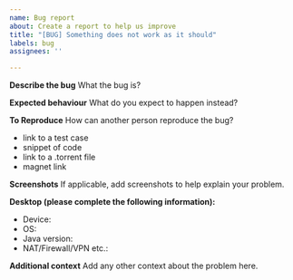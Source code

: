 ```yaml
---
name: Bug report
about: Create a report to help us improve
title: "[BUG] Something does not work as it should"
labels: bug
assignees: ''

---
```


**Describe the bug**
What the bug is?

**Expected behaviour**
What do you expect to happen instead?

**To Reproduce**
How can another person reproduce the bug?
 - link to a test case
 - snippet of code
 - link to a .torrent file
 - magnet link

**Screenshots**
If applicable, add screenshots to help explain your problem.

**Desktop (please complete the following information):**
 - Device:
 - OS:
 - Java version:
 - NAT/Firewall/VPN etc.:

**Additional context**
Add any other context about the problem here.
